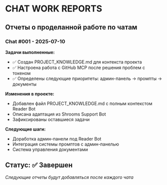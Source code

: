 # CHAT WORK REPORTS

## Отчеты о проделанной работе по чатам

### Chat #001 - 2025-07-10
**Задачи выполненные:**
- ✅ Создан PROJECT_KNOWLEDGE.md для контекста проекта
- ✅ Настроена работа с GitHub MCP после решения проблем с токеном
- ✅ Определены следующие приоритеты: админ-панель → промпты → документы

**Изменения в проекте:**
- Добавлен файл PROJECT_KNOWLEDGE.md с полным контекстом Reader Bot
- Описана адаптация из Shrooms Support Bot
- Зафиксированы оставшиеся задачи

**Следующие шаги:**
- Доработка админ-панели под Reader Bot
- Интеграция системы промптов с админ-панелью  
- Система управления документами

**Статус:** ✅ Завершен
---

_Следующие отчеты будут добавляться после каждого чата_